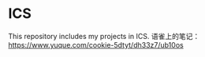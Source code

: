 # ICS
This repository includes my projects in ICS.
语雀上的笔记：https://www.yuque.com/cookie-5dtyt/dh33z7/ub10os
